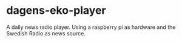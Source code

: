 # dagens-eko-player

A daily news radio player. Using a raspberry pi as hardware and the Swedish Radio as news source.
